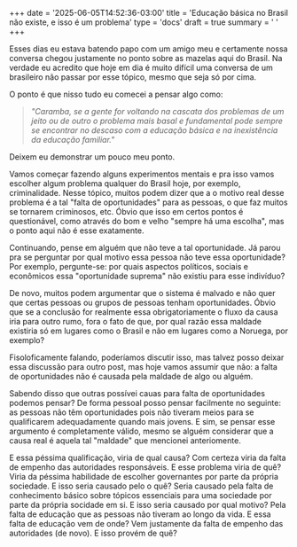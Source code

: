 +++
date = '2025-06-05T14:52:36-03:00'
title = 'Educação básica no Brasil não existe, e isso é um problema'
type = 'docs'
draft = true
summary = ' '
+++

Esses dias eu estava batendo papo com um amigo meu e certamente nossa conversa chegou justamente no ponto sobre as mazelas aqui do Brasil. Na verdade eu acredito que hoje em dia é muito difícil uma conversa de um brasileiro não passar por esse tópico, mesmo que seja só por cima.

O ponto é que nisso tudo eu comecei a pensar algo como:

> _"Caramba, se a gente for voltando na cascata dos problemas de um jeito ou de outro o problema mais basal e fundamental pode sempre se encontrar no descaso com a educação básica e na inexistência da educação familiar."_

Deixem eu demonstrar um pouco meu ponto.

Vamos começar fazendo alguns experimentos mentais e pra isso vamos escolher algum problema qualquer do Brasil hoje, por exemplo, criminalidade. Nesse tópico, muitos podem dizer que a o motivo real desse problema é a tal "falta de oportunidades" para as pessoas, o que faz muitos se tornarem criminosos, etc. Óbvio que isso em certos pontos é questionável, como através do bom e velho "sempre há uma escolha", mas o ponto aqui não é esse exatamente. 

Continuando, pense em alguém que não teve a tal oportunidade. Já parou pra se perguntar por qual motivo essa pessoa não teve essa oportunidade? Por exemplo, pergunte-se: por quais aspectos políticos, sociais e econômicos essa "oportunidade suprema" não existiu para esse indivíduo?

De novo, muitos podem argumentar que o sistema é malvado e não quer que certas pessoas ou grupos de pessoas tenham oportunidades. Óbvio que se a conclusão for realmente essa obrigatoriamente o fluxo da causa iria para outro rumo, fora o fato de que, por qual razão essa maldade existiria só em lugares como o Brasil e não em lugares como a Noruega, por exemplo?

Fisoloficamente falando, poderíamos discutir isso, mas talvez posso deixar essa discussão para outro post, mas hoje vamos assumir que não: a falta de oportunidades não é causada pela maldade de algo ou alguém.

Sabendo disso que outras possívei cauas para falta de oportunidades podemos pensar? De forma pessoal posso pensar facilmente no seguinte: as pessoas não têm oportunidades pois não tiveram meios para se qualificarem adequadamente quando mais jovens. E sim, se pensar esse argumento é completamente válido, mesmo se alguém considerar que a causa real é aquela tal "maldade" que mencionei anteriomente.

E essa péssima qualificação, viria de qual causa? Com certeza viria da falta de empenho das autoridades responsáveis. E esse problema viria de quê? Viria da péssima habilidade de escolher governantes por parte da própria sociedade. E isso seria causado pelo o quê? Seria causado pela falta de conhecimento básico sobre tópicos essenciais para uma sociedade por parte da própria socidade em si. E isso seria causado por qual motivo? Pela falta de educação que as pessoas não tiveram ao longo da vida. E essa falta de educação vem de onde? Vem justamente da falta de empenho das autoridades (de novo). E isso provém de quê? 